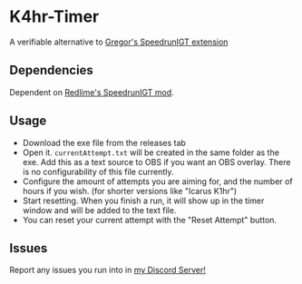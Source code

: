 # K4hr-Timer
A verifiable alternative to [Gregor's SpeedrunIGT extension](https://github.com/Gregor0410/k4hr-timer)
## Dependencies
Dependent on [Redlime's SpeedrunIGT mod](https://github.com/RedLime/SpeedRunIGT).
## Usage
- Download the exe file from the releases tab
- Open it. `currentAttempt.txt` will be created in the same folder as the exe. Add this as a text source to OBS if you want an OBS overlay. There is no configurability of this file currently.
- Configure the amount of attempts you are aiming for, and the number of hours if you wish. (for shorter versions like "Icarus K1hr")
- Start resetting. When you finish a run, it will show up in the timer window and will be added to the text file.
- You can reset your current attempt with the "Reset Attempt" button.
## Issues
Report any issues you run into in [my Discord Server!](https://discord.gg/UaDe2qghZe)
